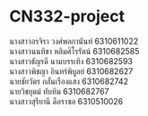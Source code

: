 # CN332-project

นางสาวอรจิรา  วงศ์พลกานันท์   6310611022\
นางสาวนนทิชา หลิมศิโรรัตน์     6310682585\
นางสาวธัญรดี  นามบรรเทิง      6310682593\
นางสาวพิชญา  อินทร์พิบูลย์     6310682627\
นายชัยวัตร    กลั่นเรืองแสง     6310682742\
นายวิชยุตม์    ทับทิม         6310682767\
นางสาวสุรียานี ดือราซอ        6310510026
